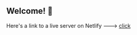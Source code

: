 ## Welcome! 👋

Here's a link to a live server on Netlify ---> [click](https://classy-flan-026c14.netlify.app) 

